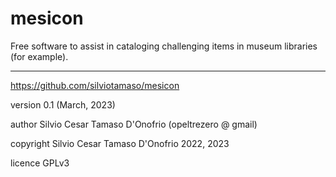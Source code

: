 # mesicon
Free software to assist in cataloging challenging items in museum libraries (for example).

* * *

https://github.com/silviotamaso/mesicon

version 0.1 (March, 2023)

author Silvio Cesar Tamaso D'Onofrio (opeltrezero @ gmail)

copyright Silvio Cesar Tamaso D'Onofrio 2022, 2023

licence GPLv3

